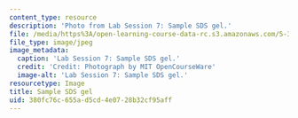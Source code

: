 ```yaml
---
content_type: resource
description: 'Photo from Lab Session 7: Sample SDS gel.'
file: /media/https%3A/open-learning-course-data-rc.s3.amazonaws.com/5-36-biochemistry-laboratory-spring-2009/380fc76c655ad5cd4e0728b32cf95aff_Lab7_5.jpg
file_type: image/jpeg
image_metadata:
  caption: 'Lab Session 7: Sample SDS gel.'
  credit: 'Credit: Photograph by MIT OpenCourseWare'
  image-alt: 'Lab Session 7: Sample SDS gel.'
resourcetype: Image
title: Sample SDS gel
uid: 380fc76c-655a-d5cd-4e07-28b32cf95aff
---
```

